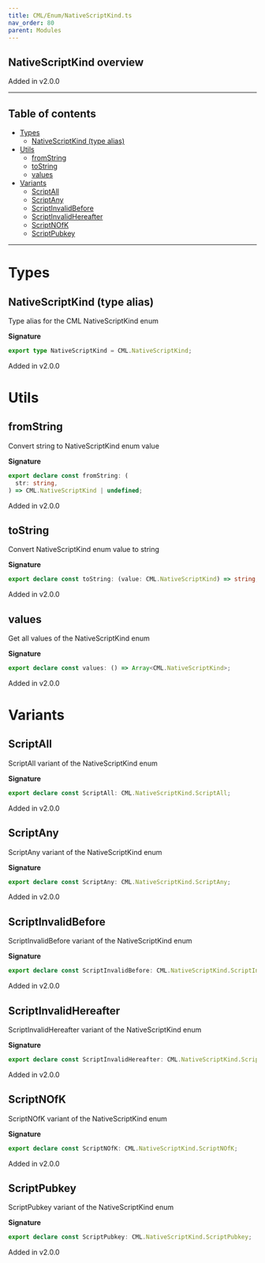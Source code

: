 ```yaml
---
title: CML/Enum/NativeScriptKind.ts
nav_order: 80
parent: Modules
---
```


## NativeScriptKind overview

Added in v2.0.0

---

<h2 class="text-delta">Table of contents</h2>

- [Types](#types)
  - [NativeScriptKind (type alias)](#nativescriptkind-type-alias)
- [Utils](#utils)
  - [fromString](#fromstring)
  - [toString](#tostring)
  - [values](#values)
- [Variants](#variants)
  - [ScriptAll](#scriptall)
  - [ScriptAny](#scriptany)
  - [ScriptInvalidBefore](#scriptinvalidbefore)
  - [ScriptInvalidHereafter](#scriptinvalidhereafter)
  - [ScriptNOfK](#scriptnofk)
  - [ScriptPubkey](#scriptpubkey)

---

# Types

## NativeScriptKind (type alias)

Type alias for the CML NativeScriptKind enum

**Signature**

```ts
export type NativeScriptKind = CML.NativeScriptKind;
```

Added in v2.0.0

# Utils

## fromString

Convert string to NativeScriptKind enum value

**Signature**

```ts
export declare const fromString: (
  str: string,
) => CML.NativeScriptKind | undefined;
```

Added in v2.0.0

## toString

Convert NativeScriptKind enum value to string

**Signature**

```ts
export declare const toString: (value: CML.NativeScriptKind) => string;
```

Added in v2.0.0

## values

Get all values of the NativeScriptKind enum

**Signature**

```ts
export declare const values: () => Array<CML.NativeScriptKind>;
```

Added in v2.0.0

# Variants

## ScriptAll

ScriptAll variant of the NativeScriptKind enum

**Signature**

```ts
export declare const ScriptAll: CML.NativeScriptKind.ScriptAll;
```

Added in v2.0.0

## ScriptAny

ScriptAny variant of the NativeScriptKind enum

**Signature**

```ts
export declare const ScriptAny: CML.NativeScriptKind.ScriptAny;
```

Added in v2.0.0

## ScriptInvalidBefore

ScriptInvalidBefore variant of the NativeScriptKind enum

**Signature**

```ts
export declare const ScriptInvalidBefore: CML.NativeScriptKind.ScriptInvalidBefore;
```

Added in v2.0.0

## ScriptInvalidHereafter

ScriptInvalidHereafter variant of the NativeScriptKind enum

**Signature**

```ts
export declare const ScriptInvalidHereafter: CML.NativeScriptKind.ScriptInvalidHereafter;
```

Added in v2.0.0

## ScriptNOfK

ScriptNOfK variant of the NativeScriptKind enum

**Signature**

```ts
export declare const ScriptNOfK: CML.NativeScriptKind.ScriptNOfK;
```

Added in v2.0.0

## ScriptPubkey

ScriptPubkey variant of the NativeScriptKind enum

**Signature**

```ts
export declare const ScriptPubkey: CML.NativeScriptKind.ScriptPubkey;
```

Added in v2.0.0
